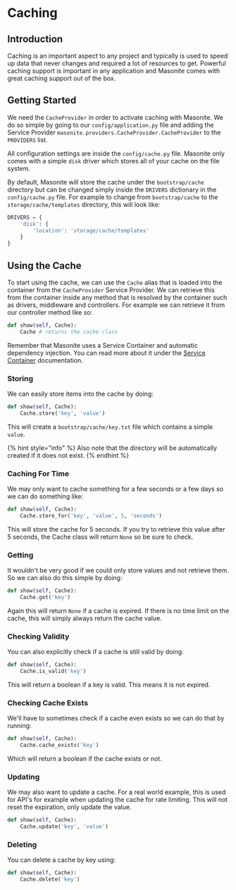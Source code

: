 # Caching

## Introduction

Caching is an important aspect to any project and typically is used to speed up data that never changes and required a lot of resources to get. Powerful caching support is important in any application and Masonite comes with great caching support out of the box.

## Getting Started

We need the `CacheProvider` in order to activate caching with Masonite. We do so simple by going to our `config/application.py` file and adding the Service Provider `masonite.providers.CacheProvider.CacheProvider` to the `PROVIDERS` list.

All configuration settings are inside the `config/cache.py` file. Masonite only comes with a simple `disk` driver which stores all of your cache on the file system.

By default, Masonite will store the cache under the `bootstrap/cache` directory but can be changed simply inside the `DRIVERS` dictionary in the `config/cache.py` file. For example to change from `bootstrap/cache` to the `storage/cache/templates` directory, this will look like:

```python
DRIVERS = {
    'disk': {
        'location': 'storage/cache/templates'
    }
}
```

## Using the Cache

To start using the cache, we can use the `Cache` alias that is loaded into the container from the `CacheProvider` Service Provider. We can retrieve this from the container inside any method that is resolved by the container such as drivers, middleware and controllers. For example we can retrieve it from our controller method like so:

```python
def show(self, Cache):
    Cache # returns the cache class
```

Remember that Masonite uses a Service Container and automatic dependency injection. You can read more about it under the [Service Container](../architectural-concepts/service-container.md) documentation.

### Storing

We can easily store items into the cache by doing:

```python
def show(self, Cache):
    Cache.store('key', 'value')
```

This will create a `bootstrap/cache/key.txt` file which contains a simple `value`.

{% hint style="info" %}
Also note that the directory will be automatically created if it does not exist.
{% endhint %}

### Caching For Time

We may only want to cache something for a few seconds or a few days so we can do something like:

```python
def show(self, Cache):
    Cache.store_for('key', 'value', 5, 'seconds')
```

This will store the cache for 5 seconds. If you try to retrieve this value after 5 seconds, the Cache class will return `None` so be sure to check.

### Getting

It wouldn't be very good if we could only store values and not retrieve them. So we can also do this simple by doing:

```python
def show(self, Cache):
    Cache.get('key')
```

Again this will return `None` if a cache is expired. If there is no time limit on the cache, this will simply always return the cache value.

### Checking Validity

You can also explicitly check if a cache is still valid by doing:

```python
def show(self, Cache):
    Cache.is_valid('key')
```

This will return a boolean if a key is valid. This means it is not expired.

### Checking Cache Exists

We'll have to sometimes check if a cache even exists so we can do that by running:

```python
def show(self, Cache):
    Cache.cache_exists('key')
```

Which will return a boolean if the cache exists or not.

### Updating

We may also want to update a cache. For a real world example, this is used for API's for example when updating the cache for rate limiting. This will not reset the expiration, only update the value.

```python
def show(self, Cache):
    Cache.update('key', 'value')
```

### Deleting

You can delete a cache by key using:

```python
def show(self, Cache):
    Cache.delete('key')
```

